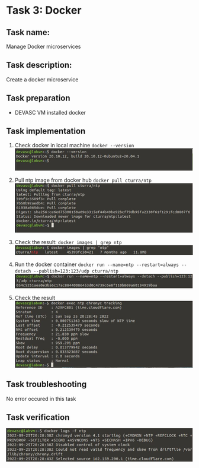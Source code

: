 # Task 3: Docker

## Task name: 
Manage Docker microservices

## Task description: 
Create a docker microservice

## Task preparation
- DEVASC VM installed docker

## Task implementation
1. Check docker in local machine
 `docker --version`
  ![docker-version](task3.1screenshot.JPG) 

2. Pull ntp image from docker hub
 `docker pull cturra/ntp`
  ![docker pull](task3.2screenshot.JPG)

3. Check the result:
 `docker images | grep ntp`
  ![check images](task3.3screenshot.JPG)  

4. Run the docker container
 `docker run --name=ntp --restart=always --detach --publish=123:123/udp cturra/ntp`
  ![docker container](task3.4screenshot.JPG)

5. Check the result
 ![Result](task3.5screenshot.JPG)    
 
## Task troubleshooting
No error occured in this task

## Task verification
 ![Confirm task3](task3.6screenshot.JPG)
